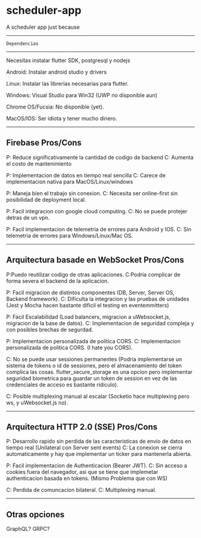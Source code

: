 # scheduler-app
 A scheduler app just because

----------------------------------------
	Dependencias
---------------------------------------

Necesitas instalar flutter SDK, postgresql y nodejs

Android: Instalar android studio y drivers

Linux: Instalar las librerias necesarias para flutter.

Windows: Visual Studio para Win32 (UWP no disponible aun)

Chrome OS/Fucsia: No disponible (yet).

MacOS/IOS: Ser idiota y tener mucho dinero.


-------------------------------------------------
Firebase Pros/Cons
-------------------------------------------------
P: Reduce significativamente la cantidad de codigo de backend
C: Aumenta el costo de mantenimiento

P: Implementacion de datos en tiempo real sencilla
C: Carece de implementacion nativa para MacOS/Linux/windows

P: Maneja bien el trabajo sin conexion.
C: Necesita ser online-first sin posibilidad de deployment local.

P: Facil integracion con google cloud computing.
C: No se puede protejer detras de un vpn.

P: Facil implementacion de telemetria de errores para Android y IOS.
C: Sin telemetria de errores para Windows/Linux/Mac OS.



--------------------------------------------------
Arquitectura basade en WebSocket Pros/Cons
--------------------------------------------------

P:Puedo reutilizar codigo de otras aplicaciones.
C:Podria complicar de forma severa el backend de la aplicacion.

P: Facil migracion de distintos componentes (DB, Server, Server OS, Backend framework).
C: Dificulta la integracion y las pruebas de unidades (Jest y Mocha hacen bastante dificil el testing en eventemmitters)

P: Facil Escalabilidad  (Load balancers, migracion a uWebsocket.js, migracion de la base de datos).
C: Implementacion de seguridad compleja y con posibles brechas de segurdad.

P: Implementacion personalizada de politica CORS.
C: Implementacion personalizada de politica CORS. (I hate you CORS).

C: No se puede usar sessiones permanentes (Podria implementarse un sistema de tokens o id de sessiones,
pero el almacenamiento del token complica las cosas. flutter_secure_storage es una opcion pero 
implementar seguridad biometrica para guardar un token de session en vez de las credenciales de 
acceso es bastante ridiculo).

C: Posible multiplexing manual al escalar (Socketio hace multiplexing pero ws, y uWebsocket.js no).

--------------------------------------------------
Arquitectura  HTTP 2.0 (SSE) Pros/Cons
----------------------------------------------

P: Desarrollo rapido sin perdida de las caracteristicas de envio de datos en tiempo real (Unilateral con Server sent events)
C: La conexion se cierra automaticamente y hay que implementar un ticker para mantenerla abierta.

P: Facil implementacion de Authenticacion (Bearer JWT).
C: Sin acceso a cookies fuera del navegador, asi que se tiene que implemetar authenticacion basada en tokens. (Mismo Problema que con WS)

C: Perdida de comuncacion bilateral.
C: Multiplexing manual.


----------------------------------------------------
Otras opciones
----------------------------------------------------

GraphQL?
GRPC?

